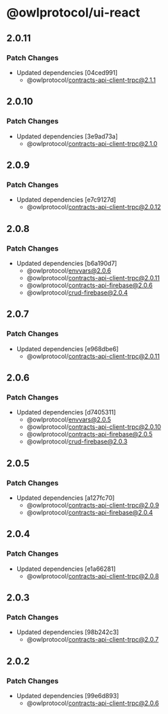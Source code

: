 # @owlprotocol/ui-react

## 2.0.11

### Patch Changes

- Updated dependencies [04ced991]
  - @owlprotocol/contracts-api-client-trpc@2.1.1

## 2.0.10

### Patch Changes

- Updated dependencies [3e9ad73a]
  - @owlprotocol/contracts-api-client-trpc@2.1.0

## 2.0.9

### Patch Changes

- Updated dependencies [e7c9127d]
  - @owlprotocol/contracts-api-client-trpc@2.0.12

## 2.0.8

### Patch Changes

- Updated dependencies [b6a190d7]
  - @owlprotocol/envvars@2.0.6
  - @owlprotocol/contracts-api-client-trpc@2.0.11
  - @owlprotocol/contracts-api-firebase@2.0.6
  - @owlprotocol/crud-firebase@2.0.4

## 2.0.7

### Patch Changes

- Updated dependencies [e968dbe6]
  - @owlprotocol/contracts-api-client-trpc@2.0.11

## 2.0.6

### Patch Changes

- Updated dependencies [d7405311]
  - @owlprotocol/envvars@2.0.5
  - @owlprotocol/contracts-api-client-trpc@2.0.10
  - @owlprotocol/contracts-api-firebase@2.0.5
  - @owlprotocol/crud-firebase@2.0.3

## 2.0.5

### Patch Changes

- Updated dependencies [a127fc70]
  - @owlprotocol/contracts-api-client-trpc@2.0.9
  - @owlprotocol/contracts-api-firebase@2.0.4

## 2.0.4

### Patch Changes

- Updated dependencies [e1a66281]
  - @owlprotocol/contracts-api-client-trpc@2.0.8

## 2.0.3

### Patch Changes

- Updated dependencies [98b242c3]
  - @owlprotocol/contracts-api-client-trpc@2.0.7

## 2.0.2

### Patch Changes

- Updated dependencies [99e6d893]
  - @owlprotocol/contracts-api-client-trpc@2.0.6
